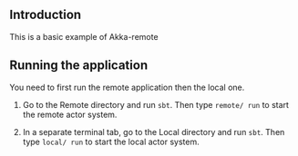 ## Introduction
This is a basic example of Akka-remote


## Running the application
You need to first run the remote application then the local one.

1. Go to the Remote directory and run ```sbt```.
Then type ```remote/ run``` to start the remote actor system.

2. In a separate terminal tab, go to the Local directory and run ```sbt```.
Then type ```local/ run``` to start the local actor system.
